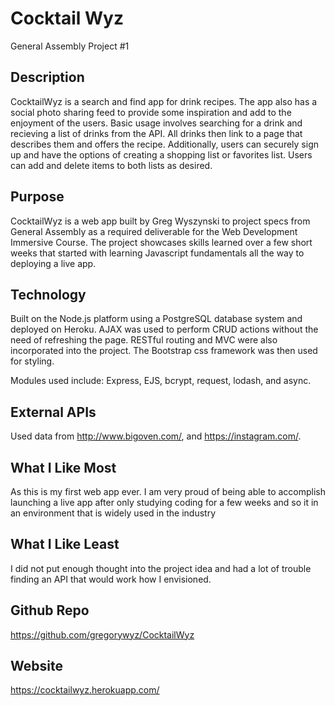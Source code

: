 # Cocktail Wyz
General Assembly Project #1

## Description
CocktailWyz is a search and find app for drink recipes. The app also has a social photo sharing feed to provide some inspiration and add to the enjoyment of the users. Basic usage involves searching for a drink and recieving a list of drinks from the API. All drinks then link to a page that describes them and offers the recipe. Additionally, users can securely sign up and have the options of creating a shopping list or favorites list. Users can add and delete items to both lists as desired.

## Purpose
CocktailWyz is a web app built by Greg Wyszynski to project specs from General Assembly as a required deliverable for the Web Development Immersive Course. The project showcases skills learned over a few short weeks that started with learning Javascript fundamentals all the way to deploying a live app.

## Technology
Built on the Node.js platform using a PostgreSQL database system and deployed on Heroku. AJAX was used to perform CRUD actions without the need of refreshing the page. RESTful routing and MVC were also incorporated into the project. The Bootstrap css framework was then used for styling.

Modules used include: Express, EJS, bcrypt, request, lodash, and async.

## External APIs
Used data from http://www.bigoven.com/, and https://instagram.com/.

## What I Like Most
As this is my first web app ever. I am very proud of being able to accomplish launching a live app after only studying coding for a few weeks and so it in an environment that is widely used in the industry

## What I Like Least
I did not put enough thought into the project idea and had a lot of trouble finding an API that would work how I envisioned.

## Github Repo
https://github.com/gregorywyz/CocktailWyz

## Website
https://cocktailwyz.herokuapp.com/
